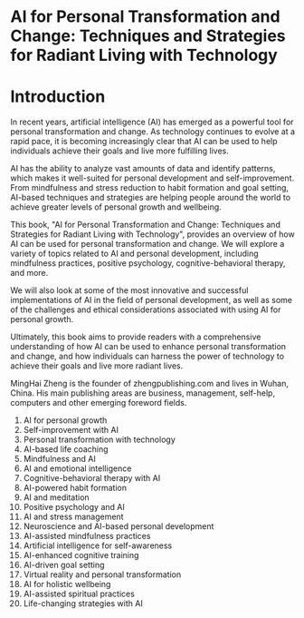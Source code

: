 # AI for Personal Transformation and Change: Techniques and Strategies for Radiant Living with Technology

# Introduction

In recent years, artificial intelligence (AI) has emerged as a powerful tool for personal transformation and change. As technology continues to evolve at a rapid pace, it is becoming increasingly clear that AI can be used to help individuals achieve their goals and live more fulfilling lives.

AI has the ability to analyze vast amounts of data and identify patterns, which makes it well-suited for personal development and self-improvement. From mindfulness and stress reduction to habit formation and goal setting, AI-based techniques and strategies are helping people around the world to achieve greater levels of personal growth and wellbeing.

This book, "AI for Personal Transformation and Change: Techniques and Strategies for Radiant Living with Technology", provides an overview of how AI can be used for personal transformation and change. We will explore a variety of topics related to AI and personal development, including mindfulness practices, positive psychology, cognitive-behavioral therapy, and more.

We will also look at some of the most innovative and successful implementations of AI in the field of personal development, as well as some of the challenges and ethical considerations associated with using AI for personal growth.

Ultimately, this book aims to provide readers with a comprehensive understanding of how AI can be used to enhance personal transformation and change, and how individuals can harness the power of technology to achieve their goals and live more radiant lives.

MingHai Zheng is the founder of zhengpublishing.com and lives in Wuhan, China. His main publishing areas are business, management, self-help, computers and other emerging foreword fields.



1. AI for personal growth
2. Self-improvement with AI
3. Personal transformation with technology
4. AI-based life coaching
5. Mindfulness and AI
6. AI and emotional intelligence
7. Cognitive-behavioral therapy with AI
8. AI-powered habit formation
9. AI and meditation
10. Positive psychology and AI
11. AI and stress management
12. Neuroscience and AI-based personal development
13. AI-assisted mindfulness practices
14. Artificial intelligence for self-awareness
15. AI-enhanced cognitive training
16. AI-driven goal setting
17. Virtual reality and personal transformation
18. AI for holistic wellbeing
19. AI-assisted spiritual practices
20. Life-changing strategies with AI

